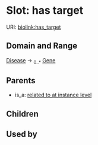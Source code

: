 
# Slot: has target




URI: [biolink:has_target](https://w3id.org/biolink/vocab/has_target)


## Domain and Range

[Disease](Disease.md) &#8594;  <sub>0..\*</sub> [Gene](Gene.md)

## Parents

 *  is_a: [related to at instance level](related_to_at_instance_level.md)

## Children


## Used by

